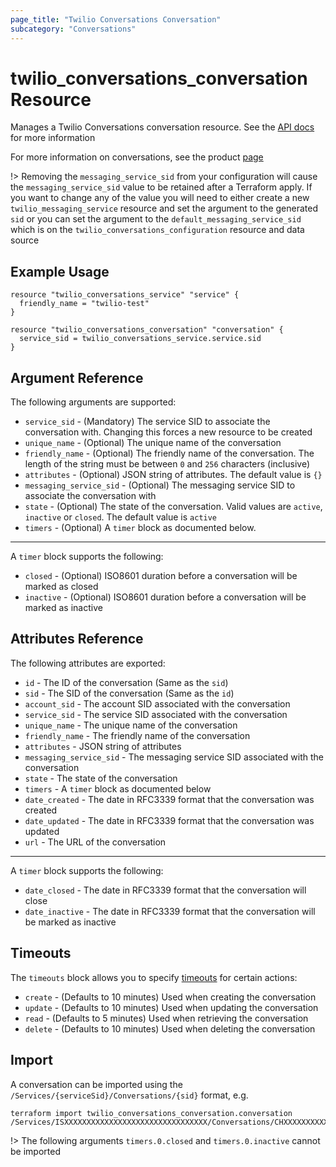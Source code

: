 ```yaml
---
page_title: "Twilio Conversations Conversation"
subcategory: "Conversations"
---
```


# twilio_conversations_conversation Resource

Manages a Twilio Conversations conversation resource. See the [API docs](https://www.twilio.com/docs/conversations/api/conversation-resource) for more information

For more information on conversations, see the product [page](https://www.twilio.com/conversations)

!> Removing the `messaging_service_sid` from your configuration will cause the `messaging_service_sid` value to be retained after a Terraform apply. If you want to change any of the value you will need to either create a new `twilio_messaging_service` resource and set the argument to the generated `sid` or you can set the argument to the `default_messaging_service_sid` which is on the `twilio_conversations_configuration` resource and data source

## Example Usage

```hcl
resource "twilio_conversations_service" "service" {
  friendly_name = "twilio-test"
}

resource "twilio_conversations_conversation" "conversation" {
  service_sid = twilio_conversations_service.service.sid
}
```

## Argument Reference

The following arguments are supported:

- `service_sid` - (Mandatory) The service SID to associate the conversation with. Changing this forces a new resource to be created
- `unique_name` - (Optional) The unique name of the conversation
- `friendly_name` - (Optional) The friendly name of the conversation. The length of the string must be between `0` and `256` characters (inclusive)
- `attributes` - (Optional) JSON string of attributes. The default value is `{}`
- `messaging_service_sid` - (Optional) The messaging service SID to associate the conversation with
- `state` - (Optional) The state of the conversation. Valid values are `active`, `inactive` or `closed`. The default value is `active`
- `timers` - (Optional) A `timer` block as documented below.

---

A `timer` block supports the following:

- `closed` - (Optional) ISO8601 duration before a conversation will be marked as closed
- `inactive` - (Optional) ISO8601 duration before a conversation will be marked as inactive

## Attributes Reference

The following attributes are exported:

- `id` - The ID of the conversation (Same as the `sid`)
- `sid` - The SID of the conversation (Same as the `id`)
- `account_sid` - The account SID associated with the conversation
- `service_sid` - The service SID associated with the conversation
- `unique_name` - The unique name of the conversation
- `friendly_name` - The friendly name of the conversation
- `attributes` - JSON string of attributes
- `messaging_service_sid` - The messaging service SID associated with the conversation
- `state` - The state of the conversation
- `timers` - A `timer` block as documented below
- `date_created` - The date in RFC3339 format that the conversation was created
- `date_updated` - The date in RFC3339 format that the conversation was updated
- `url` - The URL of the conversation

---

A `timer` block supports the following:

- `date_closed` - The date in RFC3339 format that the conversation will close
- `date_inactive` - The date in RFC3339 format that the conversation will be marked as inactive

## Timeouts

The `timeouts` block allows you to specify [timeouts](https://www.terraform.io/docs/configuration/resources.html#timeouts) for certain actions:

- `create` - (Defaults to 10 minutes) Used when creating the conversation
- `update` - (Defaults to 10 minutes) Used when updating the conversation
- `read` - (Defaults to 5 minutes) Used when retrieving the conversation
- `delete` - (Defaults to 10 minutes) Used when deleting the conversation

## Import

A conversation can be imported using the `/Services/{serviceSid}/Conversations/{sid}` format, e.g.

```shell
terraform import twilio_conversations_conversation.conversation /Services/ISXXXXXXXXXXXXXXXXXXXXXXXXXXXXXXXX/Conversations/CHXXXXXXXXXXXXXXXXXXXXXXXXXXXXXXXX
```

!> The following arguments `timers.0.closed` and `timers.0.inactive` cannot be imported
